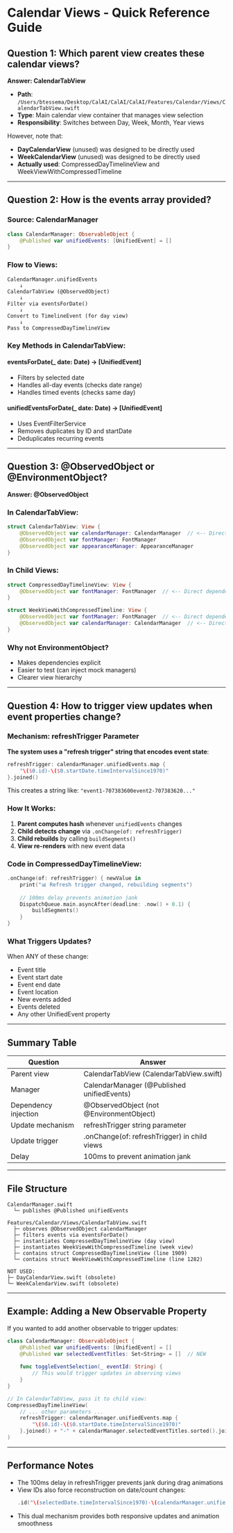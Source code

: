 # Calendar Views - Quick Reference Guide

## Question 1: Which parent view creates these calendar views?

**Answer: CalendarTabView**
- **Path**: `/Users/btessema/Desktop/CalAI/CalAI/CalAI/Features/Calendar/Views/CalendarTabView.swift`
- **Type**: Main calendar view container that manages view selection
- **Responsibility**: Switches between Day, Week, Month, Year views

However, note that:
- **DayCalendarView** (unused) was designed to be directly used
- **WeekCalendarView** (unused) was designed to be directly used
- **Actually used**: CompressedDayTimelineView and WeekViewWithCompressedTimeline

---

## Question 2: How is the events array provided?

### Source: CalendarManager
```swift
class CalendarManager: ObservableObject {
    @Published var unifiedEvents: [UnifiedEvent] = []
}
```

### Flow to Views:
```
CalendarManager.unifiedEvents 
    ↓
CalendarTabView (@ObservedObject) 
    ↓
Filter via eventsForDate()
    ↓
Convert to TimelineEvent (for day view)
    ↓
Pass to CompressedDayTimelineView
```

### Key Methods in CalendarTabView:

#### eventsForDate(_ date: Date) -> [UnifiedEvent]
- Filters by selected date
- Handles all-day events (checks date range)
- Handles timed events (checks same day)

#### unifiedEventsForDate(_ date: Date) -> [UnifiedEvent]
- Uses EventFilterService
- Removes duplicates by ID and startDate
- Deduplicates recurring events

---

## Question 3: @ObservedObject or @EnvironmentObject?

**Answer: @ObservedObject**

### In CalendarTabView:
```swift
struct CalendarTabView: View {
    @ObservedObject var calendarManager: CalendarManager  // <-- Direct dependency
    @ObservedObject var fontManager: FontManager
    @ObservedObject var appearanceManager: AppearanceManager
}
```

### In Child Views:
```swift
struct CompressedDayTimelineView: View {
    @ObservedObject var fontManager: FontManager  // <-- Direct dependency
}

struct WeekViewWithCompressedTimeline: View {
    @ObservedObject var fontManager: FontManager  // <-- Direct dependency
    @ObservedObject var calendarManager: CalendarManager  // <-- Direct dependency
}
```

### Why not EnvironmentObject?
- Makes dependencies explicit
- Easier to test (can inject mock managers)
- Clearer view hierarchy

---

## Question 4: How to trigger view updates when event properties change?

### Mechanism: refreshTrigger Parameter

**The system uses a "refresh trigger" string that encodes event state**:

```swift
refreshTrigger: calendarManager.unifiedEvents.map { 
    "\($0.id)-\($0.startDate.timeIntervalSince1970)" 
}.joined()
```

This creates a string like: `"event1-707383600event2-707383620..."`

### How It Works:

1. **Parent computes hash** whenever `unifiedEvents` changes
2. **Child detects change** via `.onChange(of: refreshTrigger)`
3. **Child rebuilds** by calling `buildSegments()`
4. **View re-renders** with new event data

### Code in CompressedDayTimelineView:

```swift
.onChange(of: refreshTrigger) { newValue in
    print("📊 Refresh trigger changed, rebuilding segments")
    
    // 100ms delay prevents animation jank
    DispatchQueue.main.asyncAfter(deadline: .now() + 0.1) {
        buildSegments()
    }
}
```

### What Triggers Updates?

When ANY of these change:
- Event title
- Event start date
- Event end date
- Event location
- New events added
- Events deleted
- Any other UnifiedEvent property

---

## Summary Table

| Question | Answer |
|----------|--------|
| Parent view | CalendarTabView (CalendarTabView.swift) |
| Manager | CalendarManager (@Published unifiedEvents) |
| Dependency injection | @ObservedObject (not @EnvironmentObject) |
| Update mechanism | refreshTrigger string parameter |
| Update trigger | .onChange(of: refreshTrigger) in child views |
| Delay | 100ms to prevent animation jank |

---

## File Structure

```
CalendarManager.swift
  └─ publishes @Published unifiedEvents

Features/Calendar/Views/CalendarTabView.swift
  ├─ observes @ObservedObject calendarManager
  ├─ filters events via eventsForDate()
  ├─ instantiates CompressedDayTimelineView (day view)
  ├─ instantiates WeekViewWithCompressedTimeline (week view)
  ├─ contains struct CompressedDayTimelineView (line 1909)
  └─ contains struct WeekViewWithCompressedTimeline (line 1282)

NOT USED:
├─ DayCalendarView.swift (obsolete)
└─ WeekCalendarView.swift (obsolete)
```

---

## Example: Adding a New Observable Property

If you wanted to add another observable to trigger updates:

```swift
class CalendarManager: ObservableObject {
    @Published var unifiedEvents: [UnifiedEvent] = []
    @Published var selectedEventTitles: Set<String> = []  // NEW
    
    func toggleEventSelection(_ eventId: String) {
        // This would trigger updates in observing views
    }
}

// In CalendarTabView, pass it to child view:
CompressedDayTimelineView(
    // ... other parameters ...
    refreshTrigger: calendarManager.unifiedEvents.map { 
        "\($0.id)-\($0.startDate.timeIntervalSince1970)" 
    }.joined() + "-" + calendarManager.selectedEventTitles.sorted().joined(separator: ",")
)
```

---

## Performance Notes

- The 100ms delay in refreshTrigger prevents jank during drag animations
- View IDs also force reconstruction on date/count changes:
  ```swift
  .id("\(selectedDate.timeIntervalSince1970)-\(calendarManager.unifiedEvents.count)")
  ```
- This dual mechanism provides both responsive updates and animation smoothness

